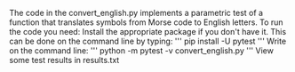 The code in the convert_english.py implements a parametric test of a function that translates symbols from Morse code to English letters.
To run the code you need:
Install the appropriate package if you don't have it. This can be done on the command line by typing:
'''
pip install -U pytest
'''
Write on the command line:
'''
python -m pytest -v convert_english.py
'''
View some test results in results.txt
